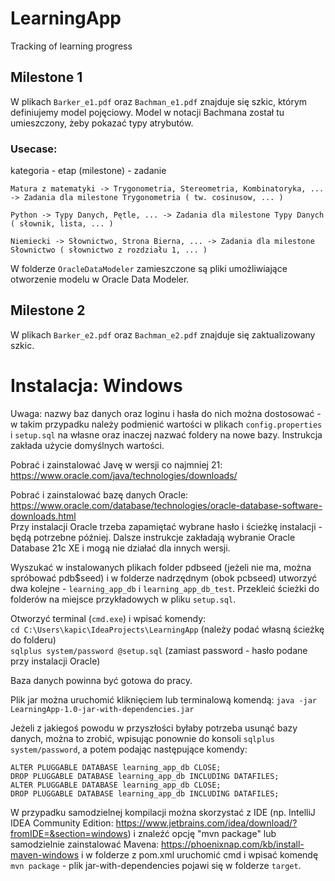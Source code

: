 # LearningApp
Tracking of learning progress

## Milestone 1

W plikach `Barker_e1.pdf` oraz `Bachman_e1.pdf` znajduje się szkic, którym definiujemy model pojęciowy. Model w notacji Bachmana został tu umieszczony, żeby pokazać typy atrybutów.

### Usecase:

kategoria - etap (milestone) - zadanie

    Matura z matematyki -> Trygonometria, Stereometria, Kombinatoryka, ... -> Zadania dla milestone Trygonometria ( tw. cosinusow, ... )

    Python -> Typy Danych, Pętle, ... -> Zadania dla milestone Typy Danych ( słownik, lista, ... )

    Niemiecki -> Słownictwo, Strona Bierna, ... -> Zadania dla milestone Słownictwo ( słownictwo z rozdziału 1, ... )

W folderze `OracleDataModeler` zamieszczone są pliki umożliwiające otworzenie modelu w Oracle Data Modeler.

## Milestone 2

W plikach `Barker_e2.pdf` oraz `Bachman_e2.pdf` znajduje się zaktualizowany szkic.

# Instalacja: Windows

Uwaga: nazwy baz danych oraz loginu i hasła do nich można dostosować - w takim przypadku należy podmienić wartości w plikach `config.properties` i `setup.sql` na własne oraz inaczej nazwać foldery na nowe bazy. Instrukcja zakłada użycie domyślnych wartości.

Pobrać i zainstalować Javę w wersji co najmniej 21: https://www.oracle.com/java/technologies/downloads/

Pobrać i zainstalować bazę danych Oracle: https://www.oracle.com/database/technologies/oracle-database-software-downloads.html <br>
Przy instalacji Oracle trzeba zapamiętać wybrane hasło i ścieżkę instalacji - będą potrzebne później.
Dalsze instrukcje zakładają wybranie Oracle Database 21c XE i mogą nie działać dla innych wersji.

Wyszukać w instalowanych plikach folder pdbseed (jeżeli nie ma, można spróbować pdb$seed) i w folderze nadrzędnym (obok pcbseed) utworzyć dwa kolejne - `learning_app_db` i `learning_app_db_test`. Przekleić ścieżki do folderów na miejsce przykładowych w pliku `setup.sql`.

Otworzyć terminal (`cmd.exe`) i wpisać komendy: <br>
`cd C:\Users\kapic\IdeaProjects\LearningApp` (należy podać własną ścieżkę do folderu)<br>
`sqlplus system/password @setup.sql` (zamiast password - hasło podane przy instalacji Oracle)

Baza danych powinna być gotowa do pracy.

Plik jar można uruchomić kliknięciem lub terminalową komendą: `java -jar LearningApp-1.0-jar-with-dependencies.jar`



Jeżeli z jakiegoś powodu w przyszłości byłaby potrzeba usunąć bazy danych, można to zrobić, wpisując ponownie do konsoli `sqlplus system/password`, a potem podając następujące komendy:

`ALTER PLUGGABLE DATABASE learning_app_db CLOSE;` <br>
`DROP PLUGGABLE DATABASE learning_app_db INCLUDING DATAFILES;` <br>
`ALTER PLUGGABLE DATABASE learning_app_db CLOSE;` <br>
`DROP PLUGGABLE DATABASE learning_app_db INCLUDING DATAFILES;` <br>

W przypadku samodzielnej kompilacji można skorzystać z IDE (np. IntelliJ IDEA Community Edition: https://www.jetbrains.com/idea/download/?fromIDE=&section=windows) i znaleźć opcję "mvn package" lub samodzielnie zainstalować Mavena: https://phoenixnap.com/kb/install-maven-windows i w folderze z pom.xml uruchomić cmd i wpisać komendę `mvn package` - plik jar-with-dependencies pojawi się w folderze `target`.
